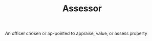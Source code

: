 ---
title: Assessor
letter: A
permalink: "/definitions/bld-assessor.html"
body: An officer chosen or ap-pointed to appraise, value, or assess property
published_at: '2018-07-07'
source: Black's Law Dictionary 2nd Ed (1910)
layout: post
---